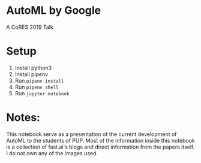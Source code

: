 # AutoML by Google

A CoRES 2019 Talk


# Setup

1. Install python3
2. Install pipenv
3. Run `pipenv install`
4. Run `pipenv shell`
5. Run `jupyter notebook`

# Notes:

This notebook serve as a presentation of the current development of AutoML to the students of PUP.
Most of the information inside this notebook is a collection of fast.ai's blogs and direct information from the papers itself.
I do not own any of the images used.
